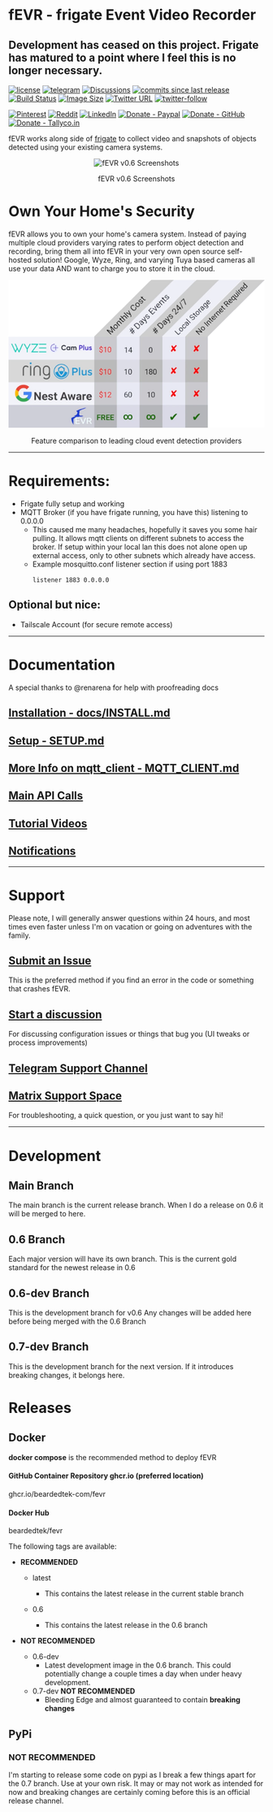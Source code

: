 # fEVR - frigate Event Video Recorder

## Development has ceased on this project.  Frigate has matured to a point where I feel this is no longer necessary.

[![license](https://img.shields.io/github/license/beardedtek-com/fevr)](https://github.com/BeardedTek-com/fevr/blob/0.1.0/LICENSE)
[![telegram](https://img.shields.io/badge/Support-Telegram-blue)](https://t.me/BeardedTekfEVR)
[![Discussions](https://img.shields.io/github/discussions/beardedtek-com/fevr)](https://github.com/BeardedTek-com/fEVR/discussions)
[![commits since last release](https://img.shields.io/github/commits-since/beardedtek-com/fevr/latest?include_prereleases)](https://github.com/BeardedTek-com/fEVR/releases)
[![Build Status](https://drone.beardedtek.com/api/badges/BeardedTek-com/fEVR/status.svg)](https://drone.beardedtek.com/BeardedTek-com/fEVR)
[![Image Size](https://img.shields.io/docker/image-size/beardedtek/fevr)](https://hub.docker.com/r/beardedtek/fevr)
[![Twitter URL](https://img.shields.io/twitter/url?style=social&url=https%3A%2F%2Fgithub.com%2Fbeardedtek-com%2Ffevr)](https://twitter.com/intent/tweet?url=https%3A%2F%2Ffevr.video&text=AI%20Object%20Detection%20with%20fEVR%20-%20frigate%20Event%20Video%20Recorder)
[![twitter-follow](https://img.shields.io/twitter/follow/beardedtek?style=social)](https://twitter.com/intent/user?screen_name=beardedtek)

[![Pinterest](https://img.shields.io/badge/Share-Pin%20It!-e60023)](http://pinterest.com/pin/create/button/?url=http%3A%2F%2Ffevr.video&media=&description=AI%20Object%20Detection%20with%20fEVR%20-%20frigate%20Event%20Video%20Recorder)
[![Reddit](https://img.shields.io/badge/Share-Reddit-orange)](https://reddit.com/submit?url=https://fevr.video&title=AI%20Object%20Detection%20with%20fEVR%20-%20frigate%20Event%20Video%20Recorder)
[![LinkedIn](https://img.shields.io/badge/Share-LinkedIn-blue)](http://www.linkedin.com/shareArticle?mini=true&url=http%3A%2F%2Ffevr.video&title=AI%20Object%20Detection%20with%20fEVR%20-%20frigate%20Event%20Video%20Recorder)
[![Donate - Paypal](https://img.shields.io/badge/Donate-Paypal-0070e0)](https://www.paypal.com/donate/?hosted_button_id=ZAHLQF24WAKES)
[![Donate - GitHub](https://img.shields.io/badge/Donate-GitHub%20Sponsors-blue)](https://github.com/sponsors/BeardedTek-com)
[![Donate - Tallyco.in](https://img.shields.io/badge/Donate-Tallyco.in-fdc948)](https://tallyco.in/s/waqwip/)

fEVR works along side of [frigate](https://frigate.video) to collect video and snapshots of objects detected using your existing camera systems.
<p align="center">
<img alt="fEVR v0.6 Screenshots" src="https://user-images.githubusercontent.com/93575915/165704583-fec8e202-88b8-4ca2-9ff2-345c04da3722.png">
</p>
<p align="center">
fEVR v0.6 Screenshots
</p>

# Own Your Home's Security

fEVR allows you to own your home's camera system.  Instead of paying multiple cloud providers varying rates to perform object detection and recording, bring them all into fEVR in your very own open source self-hosted solution!  Google, Wyze, Ring, and varying Tuya based cameras all use your data AND want to charge you to store it in the cloud.
<p align="center">
<img alt="Feature comparison to leading cloud event detection providers" src="docs/images/features.webp">
</p>
<p align="center">
Feature comparison to leading cloud event detection providers
</p>

---

# Requirements:
- Frigate fully setup and working
- MQTT Broker (if you have frigate running, you have this) listening to 0.0.0.0
  - This caused me many headaches, hopefully it saves you some hair pulling.
    It allows mqtt clients on different subnets to access the broker.
    If setup within your local lan this does not alone open up external access, only to other subnets which already have access.
  - Example mosquitto.conf listener section if using port 1883
    ```
    listener 1883 0.0.0.0
    ```

## Optional but nice:
- Tailscale Account (for secure remote access)

---

# Documentation
A special thanks to @renarena for help with proofreading docs

## [Installation - docs/INSTALL.md](docs/INSTALL.md)
## [Setup - SETUP.md](docs/SETUP.md)
## [More Info on mqtt_client - MQTT_CLIENT.md](docs/MQTT_CLIENT.md)

## [Main API Calls](docs/API.md)

## [Tutorial Videos](https://beardedtek.net/c/tutorials/videos)

## [Notifications](docs/NOTIFICATIONS.md)

---

# Support
Please note, I will generally answer questions within 24 hours, and most times even faster unless I'm on vacation or going on adventures with the family.

## [Submit an Issue](https://github.com/BeardedTek-com/fEVR/issues)
This is the preferred method if you find an error in the code or something that crashes fEVR.
  
## [Start a discussion](https://github.com/BeardedTek-com/fEVR/discussions)
For discussing configuration issues or things that bug you (UI tweaks or process improvements)
  
## [Telegram Support Channel](https://t.me/BeardedTekfEVR)
## [Matrix Support Space](https://matrix.to/#/#fevrsupport:matrix.org)
For troubleshooting, a quick question, or you just want to say hi!


---
# Development
## Main Branch
The main branch is the current release branch.  When I do a release on 0.6 it will be merged to here.

## 0.6 Branch
Each major version will have its own branch.  This is the current gold standard for the newest release in 0.6

## 0.6-dev Branch
This is the development branch for v0.6  Any changes will be added here before being merged with the 0.6 Branch

## 0.7-dev Branch
This is the development branch for the next version.  If it introduces breaking changes, it belongs here.

# Releases
## Docker
**docker compose** is the recommended method to deploy fEVR

#### GitHub Container Repository ghcr.io (preferred location)
ghcr.io/beardedtek-com/fevr
#### Docker Hub
beardedtek/fevr

The following tags are available:
- **RECOMMENDED**
  - latest
    - This contains the latest release in the current stable branch

  - 0.6
    - This contains the latest release in the 0.6 branch

- **NOT RECOMMENDED**
  - 0.6-dev 
    - Latest development image in the 0.6 branch.  This could potentially change a couple times a day when under heavy development.
  - 0.7-dev **NOT RECOMMENDED**
    - Bleeding Edge and almost guaranteed to contain **breaking changes**

## PyPi
### **NOT RECOMMENDED**
I'm starting to release some code on pypi as I break a few things apart for the 0.7 branch.  Use at your own risk.  It may or may not work as intended for now and breaking changes are certainly coming before this is an official release channel.
